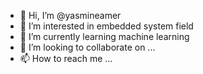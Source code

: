 - 👋 Hi, I’m @yasmineamer
- 👀 I’m interested in embedded system field
- 🌱 I’m currently learning machine learning
- 💞️ I’m looking to collaborate on ...
- 📫 How to reach me ...

<!---
yasmineamer/yasmineamer is a ✨ special ✨ repository because its `README.md` (this file) appears on your GitHub profile.
You can click the Preview link to take a look at your changes.
--->

